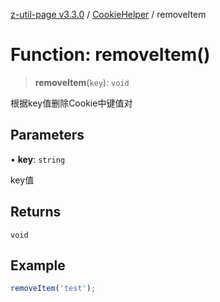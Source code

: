 [z-util-page v3.3.0](../../../index.md) / [CookieHelper](../index.md) / removeItem

# Function: removeItem()

> **removeItem**(`key`): `void`

根据key值删除Cookie中键值对

## Parameters

• **key**: `string`

key值

## Returns

`void`

## Example

```ts
removeItem('test');
```
